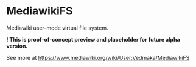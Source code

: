 MediawikiFS
===========

Mediawiki user-mode virtual file system.

**! This is proof-of-concept preview and placeholder for future alpha version.**

See more at https://www.mediawiki.org/wiki/User:Vedmaka/MediawikiFS

